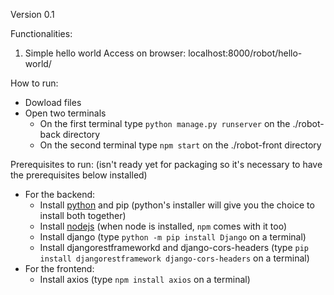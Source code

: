 Version 0.1

Functionalities:

1. Simple hello world
  Access on browser: localhost:8000/robot/hello-world/

How to run:
- Dowload files
- Open two terminals
  - On the first terminal type `python manage.py runserver` on the ./robot-back directory
  - On the second terminal type `npm start` on the ./robot-front directory
 
Prerequisites to run:
(isn't ready yet for packaging so it's necessary to have the prerequisites below installed)
 - For the backend:
   - Install <a href="https://www.python.org/downloads/" target="_blank">python</a> and pip (python's installer will give you the choice to install both together)
   - Install <a href="https://nodejs.org/pt" target="_blank">nodejs</a> (when node is installed, `npm` comes with it too)
   - Install django (type `python -m pip install Django` on a terminal)
   - Install djangorestframeworkd and django-cors-headers (type `pip install djangorestframework django-cors-headers` on a terminal)
 - For the frontend:
   - Install axios (type `npm install axios` on a terminal)
